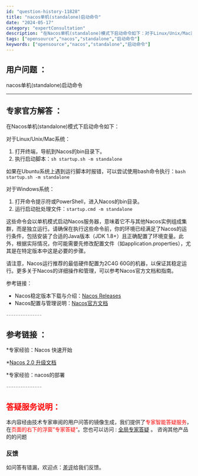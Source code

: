 ```yaml
---
id: "question-history-11828"
title: "nacos单机(standalone)启动命令"
date: "2024-05-17"
category: "expertConsultation"
description: "在Nacos单机(standalone)模式下启动命令如下：对于Linux/Unix/Mac系统：1. 打开终端，导航到Nacos的bin目录下。2. 执行启动脚本：`sh startup.sh -m standalone`如果在Ubuntu系统上遇到运行脚本时报错，可以尝试使用bash命令执行：`"
tags: ["opensource","nacos","standalone","启动命令"]
keywords: ["opensource","nacos","standalone","启动命令"]
---
```


## 用户问题 ： 
 nacos单机(standalone)启动命令  

---------------
## 专家官方解答 ：

在Nacos单机(standalone)模式下启动命令如下：

对于Linux/Unix/Mac系统：
1. 打开终端，导航到Nacos的bin目录下。
2. 执行启动脚本：`sh startup.sh -m standalone`

如果在Ubuntu系统上遇到运行脚本时报错，可以尝试使用bash命令执行：`bash startup.sh -m standalone`

对于Windows系统：
1. 打开命令提示符或PowerShell，进入Nacos的bin目录。
2. 运行启动批处理文件：`startup.cmd -m standalone`

这些命令会以单机模式启动Nacos服务器，意味着它不与其他Nacos实例组成集群，而是独立运行。请确保在执行这些命令前，你的环境已经满足了Nacos的运行条件，包括安装了合适的Java版本（JDK 1.8+）且正确配置了环境变量。此外，根据实际情况，你可能需要先修改配置文件（如application.properties），尤其是在特定版本中这是必要的步骤。

请注意，Nacos运行推荐的最低硬件配置为2C4G 60G的机器，以保证其稳定运行。更多关于Nacos的详细操作和管理，可以参考Nacos官方文档和指南。

参考链接：
- Nacos稳定版本下载与介绍：[Nacos Releases](https://github.com/alibaba/nacos/releases)
- Nacos配置与管理说明：[Nacos官方文档](https://nacos.io/zh-cn/docs/quick-start.html)


<font color="#949494">---------------</font> 


## 参考链接 ：

*专家经验：Nacos 快速开始 
 
 *[Nacos 2.0 升级文档](https://nacos.io/docs/latest/upgrading/200-upgrading)
 
 *专家经验：nacos的部署 


 <font color="#949494">---------------</font> 
 


## <font color="#FF0000">答疑服务说明：</font> 

本内容经由技术专家审阅的用户问答的镜像生成，我们提供了<font color="#FF0000">专家智能答疑服务</font>，在<font color="#FF0000">页面的右下的浮窗”专家答疑“</font>。您也可以访问 : [全局专家答疑](https://answer.opensource.alibaba.com/docs/intro) 。 咨询其他产品的的问题

### 反馈
如问答有错漏，欢迎点：[差评](https://ai.nacos.io/user/feedbackByEnhancerGradePOJOID?enhancerGradePOJOId=13815)给我们反馈。
